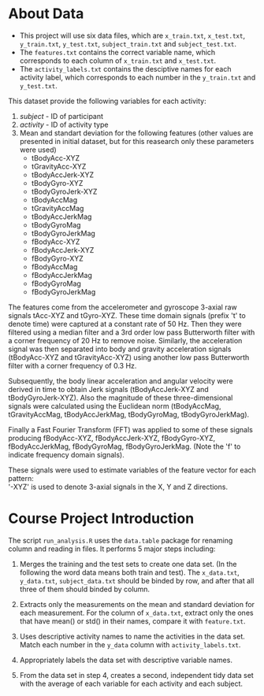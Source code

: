 # About Data
- This project will use six data files, which are `x_train.txt`, `x_test.txt`, `y_train.txt`, `y_test.txt`, `subject_train.txt` and `subject_test.txt`.
- The `features.txt` contains the correct variable name, which corresponds to each column of `x_train.txt` and `x_test.txt`. 
- The `activity_labels.txt` contains the desciptive names for each activity label, which corresponds to each number in the `y_train.txt` and `y_test.txt`.

This dataset provide the following variables for each activity:
  1. *subject* - ID of participant
  2. *activity* - ID of activity type
  3. Mean and standart deviation for the following features (other values are presented in initial dataset, but for this reasearch only these parameters were used)
      * tBodyAcc-XYZ
      * tGravityAcc-XYZ
      * tBodyAccJerk-XYZ
      * tBodyGyro-XYZ
      * tBodyGyroJerk-XYZ
      * tBodyAccMag
      * tGravityAccMag
      * tBodyAccJerkMag
      * tBodyGyroMag
      * tBodyGyroJerkMag
      * fBodyAcc-XYZ
      * fBodyAccJerk-XYZ
      * fBodyGyro-XYZ
      * fBodyAccMag
      * fBodyAccJerkMag
      * fBodyGyroMag
      * fBodyGyroJerkMag

The features come from the accelerometer and gyroscope 3-axial raw signals tAcc-XYZ and tGyro-XYZ. These time domain signals (prefix 't' to denote time) were captured at a constant rate of 50 Hz. Then they were filtered using a median filter and a 3rd order low pass Butterworth filter with a corner frequency of 20 Hz to remove noise. Similarly, the acceleration signal was then separated into body and gravity acceleration signals (tBodyAcc-XYZ and tGravityAcc-XYZ) using another low pass Butterworth filter with a corner frequency of 0.3 Hz. 

Subsequently, the body linear acceleration and angular velocity were derived in time to obtain Jerk signals (tBodyAccJerk-XYZ and tBodyGyroJerk-XYZ). Also the magnitude of these three-dimensional signals were calculated using the Euclidean norm (tBodyAccMag, tGravityAccMag, tBodyAccJerkMag, tBodyGyroMag, tBodyGyroJerkMag). 

Finally a Fast Fourier Transform (FFT) was applied to some of these signals producing fBodyAcc-XYZ, fBodyAccJerk-XYZ, fBodyGyro-XYZ, fBodyAccJerkMag, fBodyGyroMag, fBodyGyroJerkMag. (Note the 'f' to indicate frequency domain signals). 

These signals were used to estimate variables of the feature vector for each pattern:  
'-XYZ' is used to denote 3-axial signals in the X, Y and Z directions.

# Course Project Introduction
The script `run_analysis.R` uses the `data.table` package for renaming column and reading in files. It performs 5 major steps including:

1. Merges the training and the test sets to create one data set. (In the following the word data means both train and test).
The `x_data.txt`, `y_data.txt`, `subject_data.txt` should be binded by row, and after that all three of them should binded by column.

2. Extracts only the measurements on the mean and standard deviation for each measurement. 
For the column of `x_data.txt`, extract only the ones that have mean() or std() in their names, compare it with `feature.txt`.

3. Uses descriptive activity names to name the activities in the data set.
Match each number in the `y_data` column with `activity_labels.txt`.

4. Appropriately labels the data set with descriptive variable names. 

5. From the data set in step 4, creates a second, independent tidy data set with the average of each variable for each activity and each subject.   
